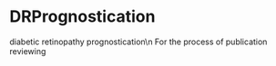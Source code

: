 # DRPrognostication
diabetic retinopathy prognostication\n
For the process of publication reviewing
